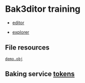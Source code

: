 # Bak3ditor training

- [editor](http://cvdlab.github.io/bak3ditor)

- [explorer](http://cvdlab.github.io/bak3d-explorer/)

## File resources
[`demo.obj`](https://raw.githubusercontent.com/cvdlab-cg/lessons/master/lessons/2016-04-28/demo.obj)

## Baking service [tokens](https://docs.google.com/spreadsheets/d/1S5IoO5g6nnAv3IwqtdPwpIFULszV8XmW5BWhH1tCJ6I/edit?usp=sharing)
